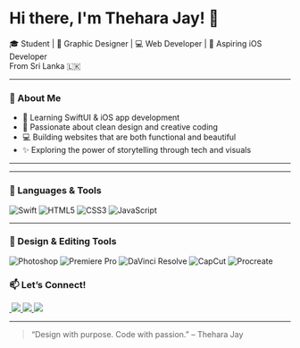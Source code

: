 # Hi there, I'm Thehara Jay! 👋

🎓 Student | 🎨 Graphic Designer | 💻 Web Developer | 🍎 Aspiring iOS Developer  
From Sri Lanka 🇱🇰

---

### 🌱 About Me

- 🧠 Learning SwiftUI & iOS app development
- 🎨 Passionate about clean design and creative coding
- 💻 Building websites that are both functional and beautiful
- ✨ Exploring the power of storytelling through tech and visuals

---

---

### 🧠 Languages & Tools

<p align="left">
  <!-- Programming Languages -->
  <img src="https://img.shields.io/badge/Swift-F05138?style=for-the-badge&logo=swift&logoColor=white" alt="Swift"/>
  <img src="https://img.shields.io/badge/HTML5-E34F26?style=for-the-badge&logo=html5&logoColor=white" alt="HTML5"/>
  <img src="https://img.shields.io/badge/CSS3-1572B6?style=for-the-badge&logo=css3&logoColor=white" alt="CSS3"/>
  <img src="https://img.shields.io/badge/JavaScript-F7DF1E?style=for-the-badge&logo=javascript&logoColor=black" alt="JavaScript"/>
</p>

---

### 🎨 Design & Editing Tools

<p align="left">
  <!-- Adobe Photoshop -->
  <img src="https://img.shields.io/badge/Adobe%20Photoshop-31A8FF?style=for-the-badge&logo=Adobe%20Photoshop&logoColor=white" alt="Photoshop"/>
  <!-- Adobe Premiere Pro -->
  <img src="https://img.shields.io/badge/Premiere%20Pro-9999FF?style=for-the-badge&logo=adobe-premiere-pro&logoColor=white" alt="Premiere Pro"/>
  <!-- DaVinci Resolve -->
  <img src="https://img.shields.io/badge/DaVinci%20Resolve-000000?style=for-the-badge&logo=DaVinci%20Resolve&logoColor=white" alt="DaVinci Resolve"/>
  <!-- CapCut -->
  <img src="https://img.shields.io/badge/CapCut-000000?style=for-the-badge&logo=CapCut&logoColor=white" alt="CapCut"/>
  <!-- Procreate -->
  <img src="https://img.shields.io/badge/Procreate-181818?style=for-the-badge&logo=procreate&logoColor=white" alt="Procreate"/>
</p>



### 📫 Let’s Connect!
<p align="left">
  <a href="https://www.![ins](https://github.com/user-attachments/assets/b11020f6-73db-4e55-8d55-414a17f69399)
instagram.com/_simaos_" target="_blank">
    <img src="
"/>
  </a>
  <a href="https://www.behance.net/Thehara Jay" target="_blank">
    <img src="![image](https://github.com/user-attachments/assets/c9025306-63b0-4272-8a50-924599568e35)
 alt="Behance"/>
  </a>
  <a href="https://www.youtube.com/@simaos_" target="_blank">
    <img src="![image](https://github.com/user-attachments/assets/3aff0458-3f53-47ba-9546-39c43136eade)
 alt="YouTube"/>
  </a>
  <a href="https://www.facebook.com/Thehara Jayakodi" target="_blank">
    <img src="![image](https://github.com/user-attachments/assets/fe7bad8a-93dc-4d54-8787-cb328c6aeee0) alt="Facebook"/>
  </a>
</p>

---

> “Design with purpose. Code with passion.” – Thehara Jay

